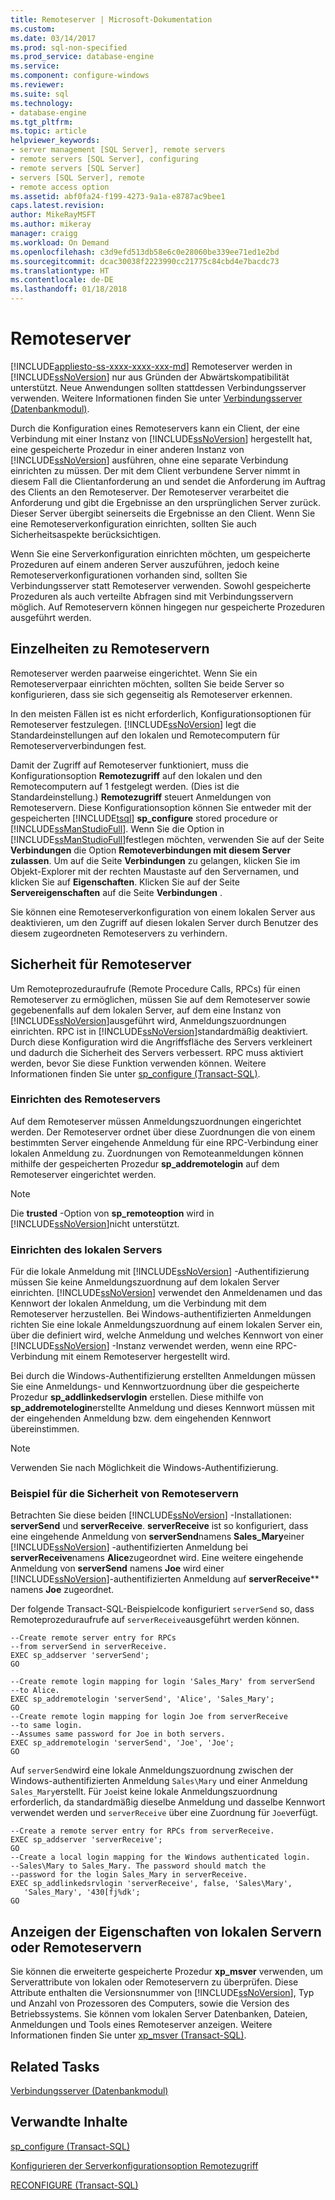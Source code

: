 ```yaml
---
title: Remoteserver | Microsoft-Dokumentation
ms.custom: 
ms.date: 03/14/2017
ms.prod: sql-non-specified
ms.prod_service: database-engine
ms.service: 
ms.component: configure-windows
ms.reviewer: 
ms.suite: sql
ms.technology:
- database-engine
ms.tgt_pltfrm: 
ms.topic: article
helpviewer_keywords:
- server management [SQL Server], remote servers
- remote servers [SQL Server], configuring
- remote servers [SQL Server]
- servers [SQL Server], remote
- remote access option
ms.assetid: abf0fa24-f199-4273-9a1a-e8787ac9bee1
caps.latest.revision: 
author: MikeRayMSFT
ms.author: mikeray
manager: craigg
ms.workload: On Demand
ms.openlocfilehash: c3d9efd513db58e6c0e28060be339ee71ed1e2bd
ms.sourcegitcommit: dcac30038f2223990cc21775c84cbd4e7bacdc73
ms.translationtype: HT
ms.contentlocale: de-DE
ms.lasthandoff: 01/18/2018
---
```

# <a name="remote-servers"></a>Remoteserver
[!INCLUDE[appliesto-ss-xxxx-xxxx-xxx-md](../../includes/appliesto-ss-xxxx-xxxx-xxx-md.md)] Remoteserver werden in [!INCLUDE[ssNoVersion](../../includes/ssnoversion-md.md)] nur aus Gründen der Abwärtskompatibilität unterstützt. Neue Anwendungen sollten stattdessen Verbindungsserver verwenden. Weitere Informationen finden Sie unter [Verbindungsserver &#40;Datenbankmodul&#41;](../../relational-databases/linked-servers/linked-servers-database-engine.md).  
  
 Durch die Konfiguration eines Remoteservers kann ein Client, der eine Verbindung mit einer Instanz von [!INCLUDE[ssNoVersion](../../includes/ssnoversion-md.md)] hergestellt hat, eine gespeicherte Prozedur in einer anderen Instanz von [!INCLUDE[ssNoVersion](../../includes/ssnoversion-md.md)] ausführen, ohne eine separate Verbindung einrichten zu müssen. Der mit dem Client verbundene Server nimmt in diesem Fall die Clientanforderung an und sendet die Anforderung im Auftrag des Clients an den Remoteserver. Der Remoteserver verarbeitet die Anforderung und gibt die Ergebnisse an den ursprünglichen Server zurück. Dieser Server übergibt seinerseits die Ergebnisse an den Client. Wenn Sie eine Remoteserverkonfiguration einrichten, sollten Sie auch Sicherheitsaspekte berücksichtigen.  
  
 Wenn Sie eine Serverkonfiguration einrichten möchten, um gespeicherte Prozeduren auf einem anderen Server auszuführen, jedoch keine Remoteserverkonfigurationen vorhanden sind, sollten Sie Verbindungsserver statt Remoteserver verwenden. Sowohl gespeicherte Prozeduren als auch verteilte Abfragen sind mit Verbindungsservern möglich. Auf Remoteservern können hingegen nur gespeicherte Prozeduren ausgeführt werden.  
  
## <a name="remote-server-details"></a>Einzelheiten zu Remoteservern  
 Remoteserver werden paarweise eingerichtet. Wenn Sie ein Remoteserverpaar einrichten möchten, sollten Sie beide Server so konfigurieren, dass sie sich gegenseitig als Remoteserver erkennen.  
  
 In den meisten Fällen ist es nicht erforderlich, Konfigurationsoptionen für Remoteserver festzulegen. [!INCLUDE[ssNoVersion](../../includes/ssnoversion-md.md)] legt die Standardeinstellungen auf den lokalen und Remotecomputern für Remoteserververbindungen fest.  
  
 Damit der Zugriff auf Remoteserver funktioniert, muss die Konfigurationsoption **Remotezugriff** auf den lokalen und den Remotecomputern auf 1 festgelegt werden. (Dies ist die Standardeinstellung.)  **Remotezugriff** steuert Anmeldungen von Remoteservern. Diese Konfigurationsoption können Sie entweder mit der gespeicherten [!INCLUDE[tsql](../../includes/tsql-md.md)] **sp_configure** stored procedure or [!INCLUDE[ssManStudioFull](../../includes/ssmanstudiofull-md.md)]. Wenn Sie die Option in [!INCLUDE[ssManStudioFull](../../includes/ssmanstudiofull-md.md)]festlegen möchten, verwenden Sie auf der Seite **Verbindungen** die Option **Remoteverbindungen mit diesem Server zulassen**. Um auf die Seite **Verbindungen** zu gelangen, klicken Sie im Objekt-Explorer mit der rechten Maustaste auf den Servernamen, und klicken Sie auf **Eigenschaften**. Klicken Sie auf der Seite **Servereigenschaften** auf die Seite **Verbindungen** .  
  
 Sie können eine Remoteserverkonfiguration von einem lokalen Server aus deaktivieren, um den Zugriff auf diesen lokalen Server durch Benutzer des diesem zugeordneten Remoteservers zu verhindern.  
  
## <a name="security-for-remote-servers"></a>Sicherheit für Remoteserver  
 Um Remoteprozeduraufrufe (Remote Procedure Calls, RPCs) für einen Remoteserver zu ermöglichen, müssen Sie auf dem Remoteserver sowie gegebenenfalls auf dem lokalen Server, auf dem eine Instanz von [!INCLUDE[ssNoVersion](../../includes/ssnoversion-md.md)]ausgeführt wird, Anmeldungszuordnungen einrichten. RPC ist in [!INCLUDE[ssNoVersion](../../includes/ssnoversion-md.md)]standardmäßig deaktiviert. Durch diese Konfiguration wird die Angriffsfläche des Servers verkleinert und dadurch die Sicherheit des Servers verbessert. RPC muss aktiviert werden, bevor Sie diese Funktion verwenden können. Weitere Informationen finden Sie unter [sp_configure &#40;Transact-SQL&#41;](../../relational-databases/system-stored-procedures/sp-configure-transact-sql.md).  
  
### <a name="setting-up-the-remote-server"></a>Einrichten des Remoteservers  
 Auf dem Remoteserver müssen Anmeldungszuordnungen eingerichtet werden. Der Remoteserver ordnet über diese Zuordnungen die von einem bestimmten Server eingehende Anmeldung für eine RPC-Verbindung einer lokalen Anmeldung zu. Zuordnungen von Remoteanmeldungen können mithilfe der gespeicherten Prozedur **sp_addremotelogin** auf dem Remoteserver eingerichtet werden.  
  
> [!NOTE]  
>  Die **trusted** -Option von  **sp_remoteoption** wird in [!INCLUDE[ssNoVersion](../../includes/ssnoversion-md.md)]nicht unterstützt.  
  
### <a name="setting-up-the-local-server"></a>Einrichten des lokalen Servers  
 Für die lokale Anmeldung mit [!INCLUDE[ssNoVersion](../../includes/ssnoversion-md.md)] -Authentifizierung müssen Sie keine Anmeldungszuordnung auf dem lokalen Server einrichten. [!INCLUDE[ssNoVersion](../../includes/ssnoversion-md.md)] verwendet den Anmeldenamen und das Kennwort der lokalen Anmeldung, um die Verbindung mit dem Remoteserver herzustellen. Bei Windows-authentifizierten Anmeldungen richten Sie eine lokale Anmeldungszuordnung auf einem lokalen Server ein, über die definiert wird, welche Anmeldung und welches Kennwort von einer [!INCLUDE[ssNoVersion](../../includes/ssnoversion-md.md)] -Instanz verwendet werden, wenn eine RPC-Verbindung mit einem Remoteserver hergestellt wird.  
  
 Bei durch die Windows-Authentifizierung erstellten Anmeldungen müssen Sie eine Anmeldungs- und Kennwortzuordnung über die gespeicherte Prozedur **sp_addlinkedservlogin** erstellen. Diese mithilfe von **sp_addremotelogin**erstellte Anmeldung und dieses Kennwort müssen mit der eingehenden Anmeldung bzw. dem eingehenden Kennwort übereinstimmen.  
  
> [!NOTE]  
>  Verwenden Sie nach Möglichkeit die Windows-Authentifizierung.  
  
### <a name="remote-server-security-example"></a>Beispiel für die Sicherheit von Remoteservern  
 Betrachten Sie diese beiden [!INCLUDE[ssNoVersion](../../includes/ssnoversion-md.md)] -Installationen: **serverSend** und **serverReceive**. **serverReceive** ist so konfiguriert, dass eine eingehende Anmeldung von **serverSend**namens **Sales_Mary**einer [!INCLUDE[ssNoVersion](../../includes/ssnoversion-md.md)] -authentifizierten Anmeldung bei **serverReceive**namens **Alice**zugeordnet wird. Eine weitere eingehende Anmeldung von **serverSend** namens **Joe** wird einer [!INCLUDE[ssNoVersion](../../includes/ssnoversion-md.md)]-authentifizierten Anmeldung auf **serverReceive**** namens **Joe** zugeordnet.  
  
 Der folgende Transact-SQL-Beispielcode konfiguriert `serverSend` so, dass Remoteprozeduraufrufe auf `serverReceive`ausgeführt werden können.  
  
```  
--Create remote server entry for RPCs   
--from serverSend in serverReceive.  
EXEC sp_addserver 'serverSend';  
GO  
  
--Create remote login mapping for login 'Sales_Mary' from serverSend  
--to Alice.  
EXEC sp_addremotelogin 'serverSend', 'Alice', 'Sales_Mary';  
GO  
--Create remote login mapping for login Joe from serverReceive   
--to same login.  
--Assumes same password for Joe in both servers.  
EXEC sp_addremotelogin 'serverSend', 'Joe', 'Joe';  
GO  
```  
  
 Auf `serverSend`wird eine lokale Anmeldungszuordnung zwischen der Windows-authentifizierten Anmeldung `Sales\Mary` und einer Anmeldung `Sales_Mary`erstellt. Für `Joe`ist keine lokale Anmeldungszuordnung erforderlich, da standardmäßig dieselbe Anmeldung und dasselbe Kennwort verwendet werden und `serverReceive` über eine Zuordnung für `Joe`verfügt.  
  
```  
--Create a remote server entry for RPCs from serverReceive.  
EXEC sp_addserver 'serverReceive';  
GO  
--Create a local login mapping for the Windows authenticated login.  
--Sales\Mary to Sales_Mary. The password should match the  
--password for the login Sales_Mary in serverReceive.  
EXEC sp_addlinkedsrvlogin 'serverReceive', false, 'Sales\Mary',  
   'Sales_Mary', '430[fj%dk';  
GO  
```  
  
## <a name="viewing-local-or-remote-server-properties"></a>Anzeigen der Eigenschaften von lokalen Servern oder Remoteservern  
 Sie können die erweiterte gespeicherte Prozedur **xp_msver** verwenden, um Serverattribute von lokalen oder Remoteservern zu überprüfen. Diese Attribute enthalten die Versionsnummer von [!INCLUDE[ssNoVersion](../../includes/ssnoversion-md.md)], Typ und Anzahl von Prozessoren des Computers, sowie die Version des Betriebssystems. Sie können vom lokalen Server Datenbanken, Dateien, Anmeldungen und Tools eines Remoteserver anzeigen. Weitere Informationen finden Sie unter [xp_msver &#40;Transact-SQL&#41;](../../relational-databases/system-stored-procedures/xp-msver-transact-sql.md).  
  
## <a name="related-tasks"></a>Related Tasks  
 [Verbindungsserver &#40;Datenbankmodul&#41;](../../relational-databases/linked-servers/linked-servers-database-engine.md)  
  
## <a name="related-content"></a>Verwandte Inhalte  
 [sp_configure &#40;Transact-SQL&#41;](../../relational-databases/system-stored-procedures/sp-configure-transact-sql.md)  
  
 [Konfigurieren der Serverkonfigurationsoption Remotezugriff](../../database-engine/configure-windows/configure-the-remote-access-server-configuration-option.md)  
  
 [RECONFIGURE &#40;Transact-SQL&#41;](../../t-sql/language-elements/reconfigure-transact-sql.md)  
  
  
